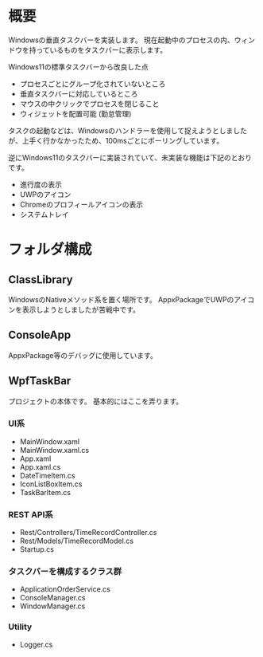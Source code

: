 # 概要

Windowsの垂直タスクバーを実装します。
現在起動中のプロセスの内、ウィンドウを持っているものをタスクバーに表示します。

Windows11の標準タスクバーから改良した点
- プロセスごとにグループ化されていないところ
- 垂直タスクバーに対応しているところ
- マウスの中クリックでプロセスを閉じること
- ウィジェットを配置可能 (勤怠管理)

タスクの起動などは、Windowsのハンドラーを使用して捉えようとしましたが、上手く行かなかったため、100msごとにポーリングしています。

逆にWindows11のタスクバーに実装されていて、未実装な機能は下記のとおりです。
- 進行度の表示
- UWPのアイコン
- Chromeのプロフィールアイコンの表示
- システムトレイ

# フォルダ構成

## ClassLibrary

WindowsのNativeメソッド系を置く場所です。
AppxPackageでUWPのアイコンを表示しようとしましたが苦戦中です。

## ConsoleApp

AppxPackage等のデバッグに使用しています。

## WpfTaskBar

プロジェクトの本体です。
基本的にはここを弄ります。

### UI系
- MainWindow.xaml
- MainWindow.xaml.cs
- App.xaml
- App.xaml.cs
- DateTimeItem.cs
- IconListBoxItem.cs
- TaskBarItem.cs

### REST API系
- Rest/Controllers/TimeRecordController.cs
- Rest/Models/TimeRecordModel.cs
- Startup.cs

### タスクバーを構成するクラス群

- ApplicationOrderService.cs
- ConsoleManager.cs
- WindowManager.cs

### Utility
- Logger.cs

